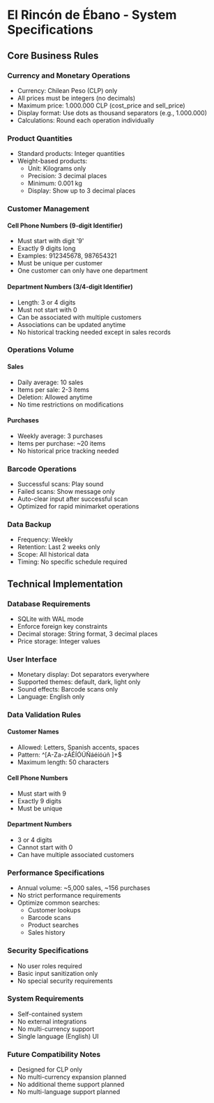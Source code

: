# El Rincón de Ébano - System Specifications

## Core Business Rules

### Currency and Monetary Operations

- Currency: Chilean Peso (CLP) only
- All prices must be integers (no decimals)
- Maximum price: 1.000.000 CLP (cost_price and sell_price)
- Display format: Use dots as thousand separators (e.g., 1.000.000)
- Calculations: Round each operation individually

### Product Quantities

- Standard products: Integer quantities
- Weight-based products:
  - Unit: Kilograms only
  - Precision: 3 decimal places
  - Minimum: 0.001 kg
  - Display: Show up to 3 decimal places

### Customer Management

#### Cell Phone Numbers (9-digit Identifier)

- Must start with digit '9'
- Exactly 9 digits long
- Examples: 912345678, 987654321
- Must be unique per customer
- One customer can only have one department

#### Department Numbers (3/4-digit Identifier)

- Length: 3 or 4 digits
- Must not start with 0
- Can be associated with multiple customers
- Associations can be updated anytime
- No historical tracking needed except in sales records

### Operations Volume

#### Sales

- Daily average: 10 sales
- Items per sale: 2-3 items
- Deletion: Allowed anytime
- No time restrictions on modifications

#### Purchases

- Weekly average: 3 purchases
- Items per purchase: ~20 items
- No historical price tracking needed

### Barcode Operations

- Successful scans: Play sound
- Failed scans: Show message only
- Auto-clear input after successful scan
- Optimized for rapid minimarket operations

### Data Backup

- Frequency: Weekly
- Retention: Last 2 weeks only
- Scope: All historical data
- Timing: No specific schedule required

## Technical Implementation

### Database Requirements

- SQLite with WAL mode
- Enforce foreign key constraints
- Decimal storage: String format, 3 decimal places
- Price storage: Integer values

### User Interface

- Monetary display: Dot separators everywhere
- Supported themes: default, dark, light only
- Sound effects: Barcode scans only
- Language: English only

### Data Validation Rules

#### Customer Names

- Allowed: Letters, Spanish accents, spaces
- Pattern: ^[A-Za-zÁÉÍÓÚÑáéíóúñ ]+$
- Maximum length: 50 characters

#### Cell Phone Numbers

- Must start with 9
- Exactly 9 digits
- Must be unique

#### Department Numbers

- 3 or 4 digits
- Cannot start with 0
- Can have multiple associated customers

### Performance Specifications

- Annual volume: ~5,000 sales, ~156 purchases
- No strict performance requirements
- Optimize common searches:
  - Customer lookups
  - Barcode scans
  - Product searches
  - Sales history

### Security Specifications

- No user roles required
- Basic input sanitization only
- No special security requirements

### System Requirements

- Self-contained system
- No external integrations
- No multi-currency support
- Single language (English) UI

### Future Compatibility Notes

- Designed for CLP only
- No multi-currency expansion planned
- No additional theme support planned
- No multi-language support planned
  